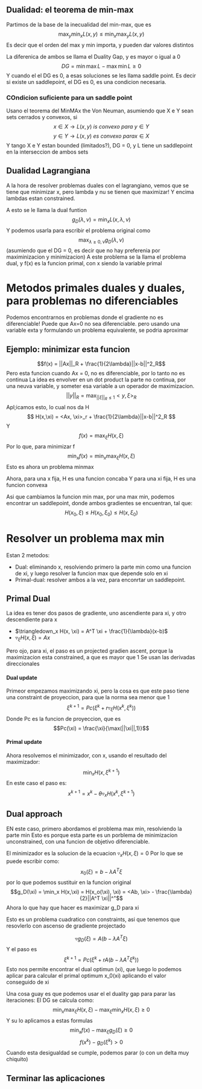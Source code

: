 ## Dualidad: el teorema de min-max

Partimos de la base de la inecualidad del min-max,  que es
$$\max_y \min_x L(x,y) \leq \min_x \max_y L(x,y)$$
Es decir que el orden del max y min importa, y pueden dar valores distintos

La diferenica de ambos se llama el Duality Gap, y es mayor o igual a 0 
$$ DG = \min \max L - \max \min L \geq 0$$
Y cuando el el DG es 0, a esas soluciones se les llama saddle point. Es decir si existe un saddlepoint, el DG es 0, es una condicion necesaria.

### COndicion suficiente para un saddle point
Usano el teorema del MinMAx the Von Neuman, asumiendo que X e Y sean sets cerrados y convexos, si 
$$x \in X \rightarrow L(x,y)\ is\ convexo\ para\ y \in Y$$
$$y \in Y \rightarrow L(x,y)\ es\ convexo\ para x \in X$$
Y tango X e Y estan bounded (limitados?), DG = 0, y L tiene un saddlepoint en la interseccion de ambos sets


## Dualidad Lagrangiana
A la hora de resolver problemas duales con el lagrangiano, vemos que se tiene que minimizar x, pero lambda y nu se tienen que maximizar! Y encima lambdas estan constrained.

A esto se le llama la dual funtion
$$ g_D(\lambda, \nu) = \min_x L(x,\lambda, \nu)$$
Y podemos usarla para escribir el problema original como
$$\max_{\lambda\geq 0, \nu} g_D(\lambda, \nu)$$
(asumiendo que el DG = 0, es decir que no hay preferenia por maximinizacion y minimizacion)
A este problema se la llama el problema dual, y f(x) es la funcion primal, con x siendo la variable primal


# Metodos primales duales y duales, para problemas no diferenciables

Podemos encontrarnos en problemas donde el gradiente no es diferenciable! Puede que Ax=0 no sea diferenciable.
pero usando una variable exta y formulando un problema equivalente, se podria aproximar

## Ejemplo: minimizar esta funcion
$$f(x) = ||Ax||_R + \frac{1}{2\lambda}||x-b||^2_R$$
Pero esta funcion cuando Ax = 0, no es diferenciable, por lo tanto no es continua
La idea es envolver en un dot product la parte no continua, por una neuva variable, y someter esa variable a un operador de maximizacion.
$$||y||_R = \max_{||\xi||_R \leq 1} <y, \xi>_R$$
Apl;icamos esto, lo cual nos da H
$$ H(x,\xi) = <Ax, \xi>_r + \frac{1}{2\lambda}||x-b||^2_R $$
Y
$$f(x) = \max_\xi H(x, \xi)$$
Por lo que, para minimizar f
$$ \min_x f(x) = \min_x \max_\xi H(x,\xi)$$
Esto es ahora un problema minmax

Ahora, para una x fija, H es una funcion concaba
Y para una xi fija, H es una funcion convexa

Asi que cambiamos la funcion min max, por una max min, podemos encontrar un saddlepoint, donde ambos gradientes se encuentran, tal que:
$$H(x_0, \xi) \leq H(x_0, \xi_0) \leq H(x, \xi_0)$$


# Resolver un problema max min
Estan 2 metodos:
- Dual: eliminando x, resolviendo primero la parte min como una funcion de xi, y luego resolver la funcion max que depende solo en xi
- Primal-dual: resolver ambos a la vez, para enconrtar un saddlepoint.



## Primal Dual
La idea es tener dos pasos de gradiente, uno ascendiente para xi, y otro descendiente para x

- $\triangledown_x H(x, \xi) = A^T \xi + \frac{1}{\lambda}(x-b)$
- $\triangledown_\xi H(x, \xi) = Ax$

Pero ojo, para xi, el paso es un projected gradien ascent, porque la maximizacion esta constrained, a que es mayor que 1
Se usan las derivadas direccionales


#### Dual update
Primeor empezamos maximizando xi, pero la cosa es que este paso tiene una constraint de proyeccion, para que la norma sea menor que 1
$$ \xi^{k+1} =  Pc(\xi^k + r\triangledown_\xi H(x^k,\xi^k))$$
Donde Pc es la funcion de proyeccion, que es
$$Pc(\xi) = \frac{\xi}{\max(||\xi||,1)}$$
#### Primal update
Ahora resolvemos el minimizador, con x, usando el resultado del maximizador:
$$ \min_x H(x, \xi^{k+1})$$
En este caso el paso es:
$$x^{k+1} = x^k - \theta \triangledown_x H(x^k, \xi^{k+1})$$

## Dual approach
EN este caso, primero abordamos el problema max min, resolviendo la parte min
Esto es porque esta parte es un porblema de minimizacion unconstrained, con una funcion de objetivo diferenciable.

El minimizador es la solucion de la ecuacion $\triangledown_x H(x, \xi) = 0$
Por lo que se puede escribir como:
$$x_0(\xi) = b - \lambda A^T \xi$$
por lo que podemos sustituir en la funcion original
$$g_D(\xi) = \min_x H(x,\xi) = H(x_o(\xi), \xi) = <Ab, \xi> - \frac{\lambda}{2}||A^T \xi||^"$$
Ahora lo que hay que hacer es maximizar g_D para xi

Esto es un problema cuadratico con constraints, asi que tenemos que resovlerlo con ascenso de gradiente projectado

$$\triangledown g_D(\xi) = A(b-\lambda A^T \xi)$$
Y el paso es
$$ \xi^{k+1} = Pc(\xi^k + r A(b-\lambda A^T \xi^k))$$
Esto nos permite encontrar el dual optimun (xi), que luego lo podemos aplicar para calcular el primal optimum x_0(xi) aplicando el valor conseguido de xi

Una cosa guay es que podemos usar el el duality gap para parar las iteraciones:
El DG se calcula como:
$$ \min_x \max_\xi H(x, \xi) - \max_\xi \min_x H(x, \xi) \geq 0$$
Y su lo aplicamos a estas formulas
$$ \min_x f(x) - \max_\xi g_D(\xi) \geq 0$$
$$ f(x^k) - g_D(\xi^k) > 0$$
Cuando esta desigualdad se cumple, podemos parar (o con un delta muy chiquito)


## Terminar las aplicaciones
